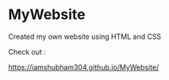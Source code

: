 # MyWebsite
Created my own website using HTML and CSS

Check out :

https://iamshubham304.github.io/MyWebsite/

